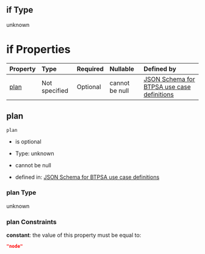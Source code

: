 ## if Type

unknown

# if Properties

| Property      | Type          | Required | Nullable       | Defined by                                                                                                                                                                                                                                  |
| :------------ | :------------ | :------- | :------------- | :------------------------------------------------------------------------------------------------------------------------------------------------------------------------------------------------------------------------------------------ |
| [plan](#plan) | Not specified | Optional | cannot be null | [JSON Schema for BTPSA use case definitions](btpsa-usecase-properties-services-items-allof-1-then-allof-45-then-allof-4-if-properties-plan.md "undefined#/properties/services/items/allOf/1/then/allOf/45/then/allOf/4/if/properties/plan") |

## plan



`plan`

*   is optional

*   Type: unknown

*   cannot be null

*   defined in: [JSON Schema for BTPSA use case definitions](btpsa-usecase-properties-services-items-allof-1-then-allof-45-then-allof-4-if-properties-plan.md "undefined#/properties/services/items/allOf/1/then/allOf/45/then/allOf/4/if/properties/plan")

### plan Type

unknown

### plan Constraints

**constant**: the value of this property must be equal to:

```json
"node"
```
